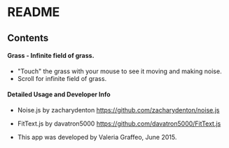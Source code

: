 # README

## Contents

#### Grass - Infinite field of grass.

- "Touch" the grass with your mouse to see it moving and making noise.
- Scroll for infinite field of grass.


#### Detailed Usage and Developer Info

- Noise.js by zacharydenton https://github.com/zacharydenton/noise.js
- FitText.js by davatron5000 https://github.com/davatron5000/FitText.js

- This app was developed by Valeria Graffeo, June 2015.
